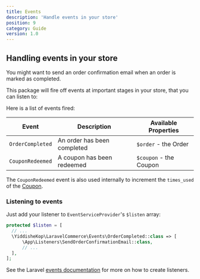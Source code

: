 ```yaml
---
title: Events
description: 'Handle events in your store'
position: 9
category: Guide
version: 1.0
---
```


## Handling events in your store

You might want to send an order confirmation email when an order is marked as completed.

This package will fire off events at important stages in your store, that you can listen to:

Here is a list of events fired:

| Event | Description | Available Properties |
| --- | --- | --- |
| `OrderCompleted` | An order has been completed | `$order` - the Order |
| `CouponRedeemed` | A coupon has been redeemed | `$coupon` - the Coupon |

<alert>

The `CouponRedeemed` event is also used internally to increment the `times_used` of the [Coupon](/coupons).

</alert>

### Listening to events

Just add your listener to `EventServiceProvider`'s `$listen` array:

```php
protected $listen = [
  // ...
  \YiddisheKop\LaravelCommerce\Events\OrderCompleted::class => [
      \App\Listeners\SendOrderConfirmationEmail::class,
      // ...
  ],
];
```

See the Laravel [events documentation](https://laravel.com/docs/8.x/events) for more on how to create listeners.
